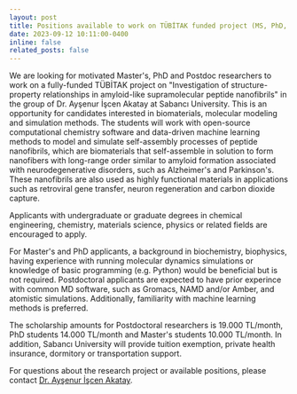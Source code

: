 ```yaml
---
layout: post
title: Positions available to work on TÜBİTAK funded project (MS, PhD, Postdoc)
date: 2023-09-12 10:11:00-0400
inline: false
related_posts: false
---
```


We are looking for motivated Master's, PhD and Postdoc researchers to work on a fully-funded TÜBİTAK project on "Investigation of structure-property relationships in amyloid-like supramolecular peptide nanofibrils" in the group of Dr. Ayşenur İşcen Akatay at Sabancı University. This is an opportunity for candidates interested in biomaterials, molecular modeling and simulation methods. The students will work with open-source computational chemistry software and data-driven machine learning methods to model and simulate self-assembly processes of peptide nanofibrils, which are biomaterials that self-assemble in solution to form nanofibers with long-range order similar to amyloid formation associated with neurodegenerative disorders, such as Alzheimer's and Parkinson's. These nanofibrils are also used as highly functional materials in applications such as retroviral gene transfer, neuron regeneration and carbon dioxide capture.

Applicants with undergraduate or graduate degrees in chemical engineering, chemistry, materials science, physics or related fields are encouraged to apply. 

For Master's and PhD applicants, a background in biochemistry, biophysics, having experience with running molecular dynamics simulations or knowledge of basic programming (e.g. Python) would be beneficial but is not required. Postdoctoral applicants are expected to have prior experince with common MD software, such as Gromacs, NAMD and/or Amber, and atomistic simulations. Additionally, familiarity with machine learning methods is preferred.

The scholarship amounts for Postdoctoral researchers is 19.000 TL/month, PhD students 14.000 TL/month and Master's students 10.000 TL/month. In addition, Sabancı University will provide tuition exemption, private health insurance, dormitory or transportation support.

For questions about the research project or available positions, please contact <a href="mailto:aysenur.iscen@sabanciuniv.edu">Dr. Ayşenur İşcen Akatay</a>.
